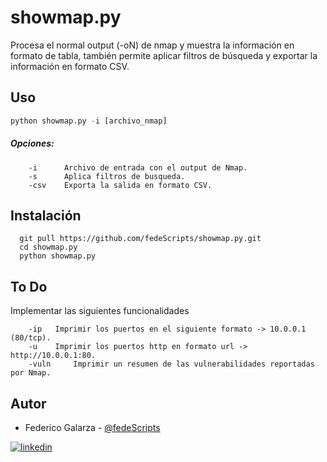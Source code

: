 # showmap.py
Procesa el normal output (-oN) de nmap y muestra la información en formato de tabla, también permite aplicar filtros de búsqueda y exportar la información en formato CSV.

## Uso
```python
python showmap.py -i [archivo_nmap] 
```

##### Opciones:
```
 	-i      Archivo de entrada con el output de Nmap.
 	-s      Aplica filtros de busqueda.
 	-csv    Exporta la salida en formato CSV.
```

## Instalación


```
  git pull https://github.com/fedeScripts/showmap.py.git
  cd showmap.py 
  python showmap.py
```

## To Do
Implementar las siguientes funcionalidades
```
	-ip	  Imprimir los puertos en el siguiente formato -> 10.0.0.1 (80/tcp).
	-u	  Imprimir los puertos http en formato url -> http://10.0.0.1:80.
	-vuln	  Imprimir un resumen de las vulnerabilidades reportadas por Nmap.
```

## Autor
- Federico Galarza  - [@fedeScripts](https://github.com/fedeScripts) 

[![linkedin](https://img.shields.io/badge/linkedin-0A66C2?style=for-the-badge&logo=linkedin&logoColor=white)](https://www.linkedin.com/in/federico-galarza)

